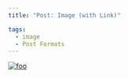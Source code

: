 ```yaml
---
title: "Post: Image (with Link)"

tags:
  - image
  - Post Formats
---
```


[![foo](https://farm5.staticflickr.com/4073/4939853213_33ffc0290b_b.jpg)](https://flic.kr/p/8ww3fZ) 